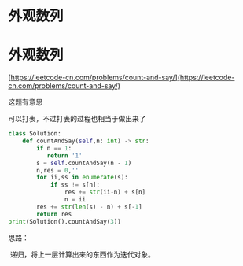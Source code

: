 # 外观数列



# 外观数列

[https://leetcode-cn.com/problems/count-and-say/](https://leetcode-cn.com/problems/count-and-say/)

这题有意思

可以打表，不过打表的过程也相当于做出来了

```python
class Solution:
    def countAndSay(self,n: int) -> str:
        if n == 1:
           return '1'
        s = self.countAndSay(n - 1)
        n,res = 0,''
        for ii,ss in enumerate(s):
            if ss != s[n]:
                res += str(ii-n) + s[n]
                n = ii
        res += str(len(s) - n) + s[-1]
        return res
print(Solution().countAndSay(3))
```

思路：

​	递归，将上一层计算出来的东西作为迭代对象。
